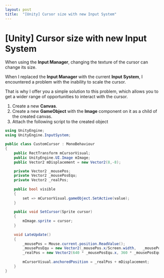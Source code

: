 ```yaml
---
layout: post
title:  "[Unity] Cursor size with new Input System"
---
```


# [Unity] Cursor size with new Input System

When using the **Input Manager**, changing the texture of the cursor can change its size.

When I replaced the **Input Manager** with the current **Input System**, I encountered a problem with the inability to scale the cursor.

That is why I offer you a simple solution to this problem, which allows you to get a wider range of opportunities to interact with the cursor.

 1. Create a new **Canvas**.
 2. Create a new **GameObject** with the **Image** component on it as a child of the created canvas.
 3. Attach the following script to the created object

```cs
using UnityEngine;
using UnityEngine.InputSystem;

public class CustomCursor : MonoBehaviour
{
    public RectTransform mCursorVisual;
    public UnityEngine.UI.Image mImage;
    public Vector2 mDisplacement = new Vector2(8,-8);

    private Vector2 _mousePos;
    private Vector2 _mousePosEqu;
    private Vector2 _realPos;
    
    public bool visible
    {
        set => mCursorVisual.gameObject.SetActive(value);
    }
    
    public void SetCursor(Sprite cursor)
    {
        mImage.sprite = cursor;
    }
    
    void LateUpdate()
    {
        _mousePos = Mouse.current.position.ReadValue();
        _mousePosEqu = new Vector2(_mousePos.x/Screen.width,   _mousePos.y/Screen.height);
        _realPos = new Vector2(640 * _mousePosEqu.x, 360 * _mousePosEqu.y);
        
        mCursorVisual.anchoredPosition = _realPos + mDisplacement;
    }
}
 ```